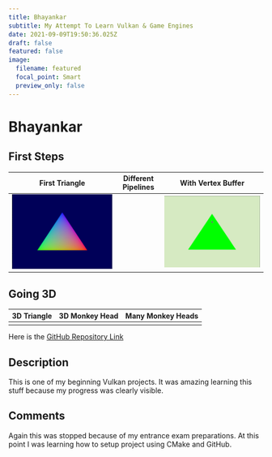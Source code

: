 ```yaml
---
title: Bhayankar
subtitle: My Attempt To Learn Vulkan & Game Engines
date: 2021-09-09T19:50:36.025Z
draft: false
featured: false
image:
  filename: featured
  focal_point: Smart
  preview_only: false
---
```

# Bhayankar

## First Steps

| First Triangle          | Different Pipelines | With Vertex Buffer |
| ----------------------- | ------------------- | ------------------ |
| ![](first-triangle.gif) | [](toggle-shaders.gif)| ![](vertex-buffer.gif) |


## Going 3D

| 3D Triangle | 3D Monkey Head | Many Monkey Heads |
| ----------- | -------------- | ----------------- |
|             |                |                   |

Here is the [GitHub Repository Link](https://github.com/brightprogrammer/Bhayankar)

## Description

This is one of my beginning Vulkan projects. It was amazing learning this stuff because my progress was clearly visible.

## Comments

Again this was stopped because of my entrance exam preparations. At this point I was learning how to setup project using CMake and GitHub.